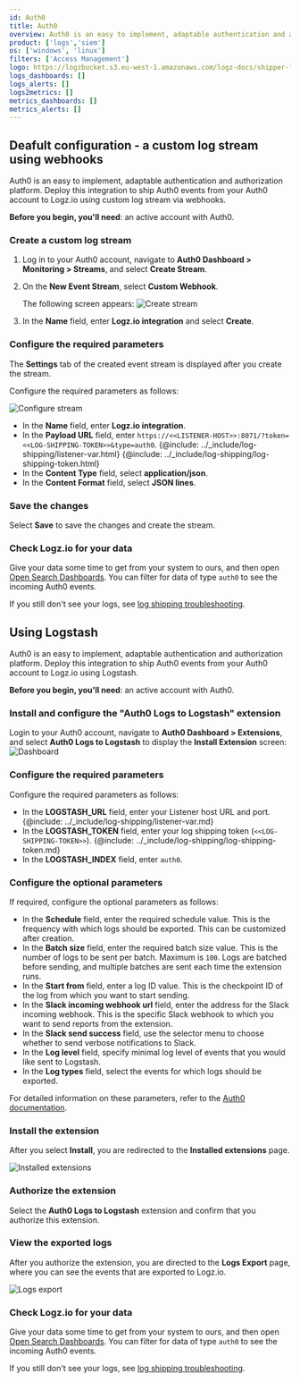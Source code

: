 ```yaml
---
id: Auth0
title: Auth0
overview: Auth0 is an easy to implement, adaptable authentication and authorization platform. Deploy this integration to ship Auth0 events from your Auth0 account to Logz.io using custom log stream via webhooks.
product: ['logs','siem']
os: ['windows', 'linux']
filters: ['Access Management']
logo: https://logzbucket.s3.eu-west-1.amazonaws.com/logz-docs/shipper-logos/auth0.png
logs_dashboards: []
logs_alerts: []
logs2metrics: []
metrics_dashboards: []
metrics_alerts: []
---
```


## Deafult configuration - a custom log stream using webhooks

Auth0 is an easy to implement, adaptable authentication and authorization platform. Deploy this integration to ship Auth0 events from your Auth0 account to Logz.io using custom log stream via webhooks.

**Before you begin, you'll need**: an active account with Auth0.
 
### Create a custom log stream

1. Log in to your Auth0 account, navigate to **Auth0 Dashboard > Monitoring > Streams**, and select **Create Stream**.
  
2. On the **New Event Stream**, select **Custom Webhook**.

   The following screen appears:
   ![Create stream](https://dytvr9ot2sszz.cloudfront.net/logz-docs/auth0/Auth0-logzio-integration.png)
  
3. In the **Name** field, enter **Logz.io integration** and select **Create**.


### Configure the required parameters
  
The **Settings** tab of the created event stream is displayed after you create the stream.

Configure the required parameters as follows:

![Configure stream](https://dytvr9ot2sszz.cloudfront.net/logz-docs/auth0/webhook-auth0.png)

   * In the **Name** field, enter **Logz.io integration**.
   * In the **Payload URL** field, enter `https://<<LISTENER-HOST>>:8071/?token=<<LOG-SHIPPING-TOKEN>>&type=auth0`. 
      {@include: ../_include/log-shipping/listener-var.html} 
      {@include: ../_include/log-shipping/log-shipping-token.html}
   * In the **Content Type** field, select **application/json**.
   * In the **Content Format** field, select **JSON lines**.

### Save the changes

Select **Save** to save the changes and create the stream.

### Check Logz.io for your data

Give your data some time to get from your system to ours, and then open [Open Search Dashboards](https://app.logz.io/#/dashboard/osd). You can filter for data of type `auth0` to see the incoming Auth0 events. 

If you still don't see your logs, see [log shipping troubleshooting]({{site.baseurl}}/user-guide/log-shipping/log-shipping-troubleshooting.html).

 

## Using Logstash

Auth0 is an easy to implement, adaptable authentication and authorization platform. Deploy this integration to ship Auth0 events from your Auth0 account to Logz.io using Logstash.

**Before you begin, you'll need**: an active account with Auth0.

### Install and configure the "Auth0 Logs to Logstash" extension

Login to your Auth0 account, navigate to **Auth0 Dashboard > Extensions**, and select **Auth0 Logs to Logstash** to display the **Install Extension** screen:
![Dashboard](https://dytvr9ot2sszz.cloudfront.net/logz-docs/auth0/Dashboard_Logstash.png)

### Configure the required parameters

Configure the required parameters as follows:

   * In the  **LOGSTASH_URL** field, enter your Listener host URL and port. {@include: ../_include/log-shipping/listener-var.md}
   * In the **LOGSTASH_TOKEN** field, enter your log shipping token (`<<LOG-SHIPPING-TOKEN>>`). {@include: ../_include/log-shipping/log-shipping-token.md}
   * In the **LOGSTASH_INDEX** field, enter `auth0`.

### Configure the optional parameters

If required, configure the optional parameters as follows:

   * In the **Schedule** field, enter the required schedule value. This is the frequency with which logs should be exported. This can be customized after creation.
   * In the **Batch size** field, enter the required batch size value. This is the number of logs to be sent per batch. Maximum is `100`. Logs are batched before sending, and multiple batches are sent each time the extension runs.
   * In the **Start from** field, enter a log ID value. This is the checkpoint ID of the log from which you want to start sending.
   * In the **Slack incoming webhook url** field, enter the address for the Slack incoming webhook. This is the specific Slack webhook to which you want to send reports from the extension.
   * In the **Slack send success** field, use the selector menu to choose whether to send verbose notifications to Slack.
   * In the **Log level** field, specify minimal log level of events that you would like sent to Logstash.
   * In the **Log types** field, select the events for which logs should be exported.

 For detailed information on these parameters, refer to the [Auth0 documentation](https://auth0.com/docs/extensions/export-logs-to-logstash).

### Install the extension

After you select **Install**, you are redirected to the **Installed extensions** page.

![Installed extensions](https://dytvr9ot2sszz.cloudfront.net/logz-docs/auth0/Auth0_installed_extensions.png)

### Authorize the extension

Select the **Auth0 Logs to Logstash** extension and confirm that you authorize this extension.

###  View the exported logs

After you authorize the extension, you are directed to the **Logs Export** page, where you can see the events that are exported to Logz.io.

![Logs export](https://dytvr9ot2sszz.cloudfront.net/logz-docs/auth0/Auth0_logs_export.png)

### Check Logz.io for your data

Give your data some time to get from your system to ours, and then open [Open Search Dashboards](https://app.logz.io/#/dashboard/osd). You can filter for data of type `auth0` to see the incoming Auth0 events.

If you still don't see your logs, see [log shipping troubleshooting]({{site.baseurl}}/user-guide/log-shipping/log-shipping-troubleshooting.html).

 
